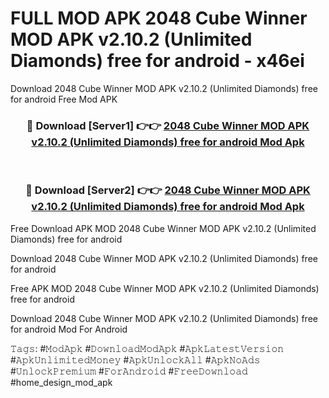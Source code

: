 # FULL MOD APK 2048 Cube Winner MOD APK v2.10.2 (Unlimited Diamonds) free for android - x46ei
Download 2048 Cube Winner MOD APK v2.10.2 (Unlimited Diamonds) free for android Free Mod APK

<div align="center">
<h3>🔴 Download [Server1] 👉👉 <a href="https://apk-comot.site?title=2048_Cube_Winner_MOD_APK_v2.10.2_(Unlimited_Diamonds)_free_for_android">2048 Cube Winner MOD APK v2.10.2 (Unlimited Diamonds) free for android Mod Apk</a></h3><br>

<h3>🔴 Download [Server2] 👉👉 <a href="https://apk-comot.site?title=2048_Cube_Winner_MOD_APK_v2.10.2_(Unlimited_Diamonds)_free_for_android">2048 Cube Winner MOD APK v2.10.2 (Unlimited Diamonds) free for android Mod Apk</a></h3>
</div>


Free Download APK MOD 2048 Cube Winner MOD APK v2.10.2 (Unlimited Diamonds) free for android

Download 2048 Cube Winner MOD APK v2.10.2 (Unlimited Diamonds) free for android 

Free APK MOD 2048 Cube Winner MOD APK v2.10.2 (Unlimited Diamonds) free for android 

Download 2048 Cube Winner MOD APK v2.10.2 (Unlimited Diamonds) free for android Mod For Android

𝚃𝚊𝚐𝚜: #𝙼𝚘𝚍𝙰𝚙𝚔 #𝙳𝚘𝚠𝚗𝚕𝚘𝚊𝚍𝙼𝚘𝚍𝙰𝚙𝚔 #𝙰𝚙𝚔𝙻𝚊𝚝𝚎𝚜𝚝𝚅𝚎𝚛𝚜𝚒𝚘𝚗 #𝙰𝚙𝚔𝚄𝚗𝚕𝚒𝚖𝚒𝚝𝚎𝚍𝙼𝚘𝚗𝚎𝚢 #𝙰𝚙𝚔𝚄𝚗𝚕𝚘𝚌𝚔𝙰𝚕𝚕 #𝙰𝚙𝚔𝙽𝚘𝙰𝚍𝚜 #𝚄𝚗𝚕𝚘𝚌𝚔𝙿𝚛𝚎𝚖𝚒𝚞𝚖 #𝙵𝚘𝚛𝙰𝚗𝚍𝚛𝚘𝚒𝚍 #𝙵𝚛𝚎𝚎𝙳𝚘𝚠𝚗𝚕𝚘𝚊𝚍 #home_design_mod_apk
